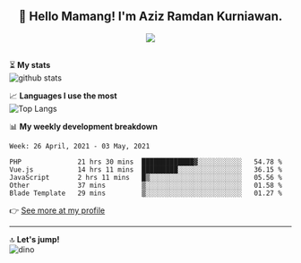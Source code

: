 <h2 align="center">👋 Hello Mamang! I'm Aziz Ramdan Kurniawan.</h2>  
<p align="center">
  <img src="https://komarev.com/ghpvc/?username=azizramdan"> <br><br>
</p>
    
⏳ **My stats**  
![github stats](https://github-readme-stats.vercel.app/api?username=azizramdan&show_icons=true&count_private=true&title_color=000&hide_border=true&hide_title=true)  

📈 **Languages I use the most**  
![Top Langs](https://github-readme-stats.vercel.app/api/top-langs/?username=azizramdan&layout=compact&langs_count=6&hide=tsql&hide_border=true&hide_title=true&exclude_repo=Futsal-Go,Futsal-Go-Admin,Sistem-Informasi-Sensus-Harian-Rawat-Inap)  

📊 **My weekly development breakdown**
<!--START_SECTION:waka-->
```text
Week: 26 April, 2021 - 03 May, 2021

PHP              21 hrs 30 mins  █████████████▓░░░░░░░░░░░   54.78 % 
Vue.js           14 hrs 11 mins  █████████░░░░░░░░░░░░░░░░   36.15 % 
JavaScript       2 hrs 11 mins   █▒░░░░░░░░░░░░░░░░░░░░░░░   05.56 % 
Other            37 mins         ▒░░░░░░░░░░░░░░░░░░░░░░░░   01.58 % 
Blade Template   29 mins         ▒░░░░░░░░░░░░░░░░░░░░░░░░   01.27 % 
```
<!--END_SECTION:waka-->
👉 [See more at my profile](https://wakatime.com/@azizramdan)
***
🔝 **Let's jump!**  
![dino](https://raw.githubusercontent.com/azizramdan/azizramdan/master/dino.gif)  
